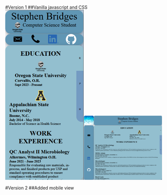 #Version 1
##Vanilla javascript and CSS
<img src="assets/Screenshots/image.png" width="250"><img src="assets/Screenshots/image-1.png" width="250">

#Version 2
##Added mobile view


